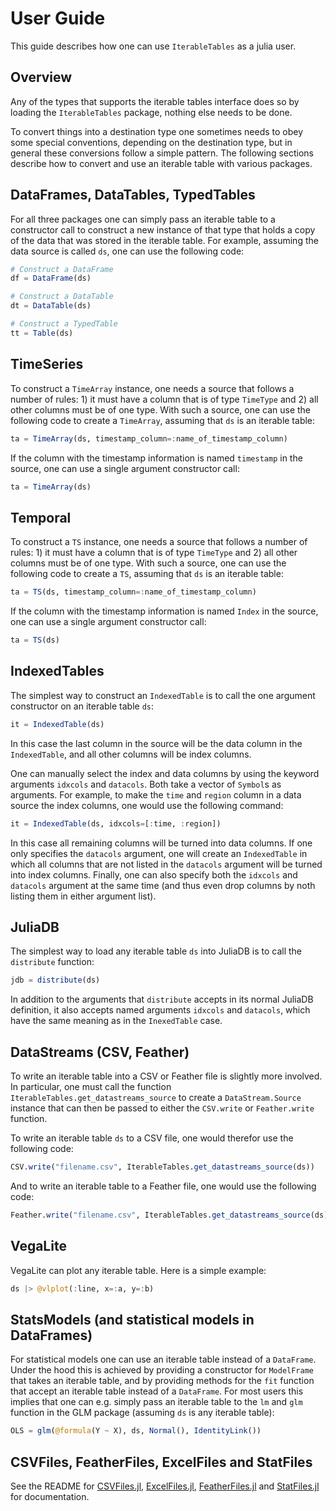 # User Guide

This guide describes how one can use `IterableTables` as a julia user.

## Overview

Any of the types that supports the iterable tables interface does so by loading the `IterableTables` package, nothing else needs to be done.

To convert things into a destination type one sometimes needs to obey some special conventions, depending on the destination type, but in general these conversions follow a simple pattern. The following sections describe how to convert and use an iterable table with various packages.

## DataFrames, DataTables, TypedTables

For all three packages one can simply pass an iterable table to a constructor call to construct a new instance of that type that holds a copy of the data that was stored in the iterable table. For example, assuming the data source is called `ds`, one can use the following code:

```julia
# Construct a DataFrame
df = DataFrame(ds)

# Construct a DataTable
dt = DataTable(ds)

# Construct a TypedTable
tt = Table(ds)
```

## TimeSeries

To construct a `TimeArray` instance, one needs a source that follows a number of rules: 1) it must have a column that is of type `TimeType` and 2) all other columns must be of one type. With such a source, one can use the following code to create a `TimeArray`, assuming that `ds` is an iterable table:

```julia
ta = TimeArray(ds, timestamp_column=:name_of_timestamp_column)
```

If the column with the timestamp information is named `timestamp` in the source, one can use a single argument constructor call:

```julia
ta = TimeArray(ds)
```

## Temporal

To construct a `TS` instance, one needs a source that follows a number of rules: 1) it must have a column that is of type `TimeType` and 2) all other columns must be of one type. With such a source, one can use the following code to create a `TS`, assuming that `ds` is an iterable table:

```julia
ta = TS(ds, timestamp_column=:name_of_timestamp_column)
```

If the column with the timestamp information is named `Index` in the source, one can use a single argument constructor call:

```julia
ta = TS(ds)
```


## IndexedTables

The simplest way to construct an `IndexedTable` is to call the one argument constructor on an iterable table `ds`:

```julia
it = IndexedTable(ds)
```

In this case the last column in the source will be the data column in the `IndexedTable`, and all other columns will be index columns.

One can manually select the index and data columns by using the keyword arguments `idxcols` and `datacols`. Both take a vector of `Symbol`s as arguments. For example, to make the `time` and `region` column in a data source the index columns, one would use the following command:

```julia
it = IndexedTable(ds, idxcols=[:time, :region])
```

In this case all remaining columns will be turned into data columns. If one only specifies the `datacols` argument, one will create an `IndexedTable` in which all columns that are not listed in the `datacols` argument will be turned into index columns. Finally, one can also specify both the `idxcols` and `datacols` argument at the same time (and thus even drop columns by noth listing them in either argument list).

## JuliaDB

The simplest way to load any iterable table `ds` into JuliaDB is to call the `distribute` function:

```julia
jdb = distribute(ds)
```

In addition to the arguments that `distribute` accepts in its normal JuliaDB definition, it also accepts named arguments `idxcols` and `datacols`, which have the same meaning as in the `InexedTable` case.

## DataStreams (CSV, Feather)

To write an iterable table into a CSV or Feather file is slightly more involved. In particular, one must call the function `IterableTables.get_datastreams_source` to create a `DataStream.Source` instance that can then be passed to either the `CSV.write` or `Feather.write` function.

To write an iterable table `ds` to a CSV file, one would therefor use the following code:

```julia
CSV.write("filename.csv", IterableTables.get_datastreams_source(ds))
```

And to write an iterable table to a Feather file, one would use the following code:

```julia
Feather.write("filename.csv", IterableTables.get_datastreams_source(ds))
```

## VegaLite

VegaLite can plot any iterable table. Here is a simple example:

```julia
ds |> @vlplot(:line, x=:a, y=:b)
```

## StatsModels (and statistical models in DataFrames)

For statistical models one can use an iterable table instead of a `DataFrame`. Under the hood this is achieved by providing a constructor for `ModelFrame` that takes an iterable table, and by providing methods for the `fit` function that accept an iterable table instead of a `DataFrame`. For most users this implies that one can e.g. simply pass an iterable table to the `lm` and `glm` function in the GLM package (assuming `ds` is any iterable table):

```julia
OLS = glm(@formula(Y ~ X), ds, Normal(), IdentityLink())
```

## CSVFiles, FeatherFiles, ExcelFiles and StatFiles

See the README for [CSVFiles.jl](https://github.com/davidanthoff/CSVFiles.jl), [ExcelFiles.jl](https://github.com/davidanthoff/ExcelFiles.jl), [FeatherFiles.jl](https://github.com/davidanthoff/FeatherFiles.jl) and [StatFiles.jl](https://github.com/davidanthoff/StatFiles.jl) for documentation.
